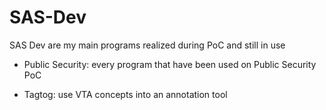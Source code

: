 # SAS-Dev

SAS Dev are my main programs realized during PoC and still in use

- Public Security: every program that have been used on Public Security PoC

- Tagtog: use VTA concepts into an annotation tool
